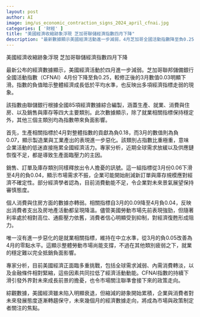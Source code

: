 ```yaml
---
layout: post
author: AI
image: img/us_economic_contraction_signs_2024_april_cfnai.jpg
categories: [ '財經' ]
title: "美國經濟收縮跡象浮現 芝加哥聯儲經濟指數四月下降"
description: "最新數據顯示美國經濟活動進一步減弱，4月芝加哥全國活動指數降至負0.25，多數經濟指標走弱，企業和消費者對未來轉趨保守，市場關注聯準會後續政策動向。"
---
```

美國經濟收縮跡象浮現 芝加哥聯儲經濟指數四月下降

最新公布的經濟數據顯示，美國經濟活動於四月進一步減弱。芝加哥聯邦儲備銀行全國活動指數（CFNAI）4月份下降至負0.25，較修正後的3月數值0.03明顯下滑。指數的負值暗示整體經濟成長低於平均水準，也反映出多項經濟指標走弱的現象。

該指數由聯儲銀行根據全國85項經濟數據綜合編製，涵蓋生產、就業、消費與住房、以及銷售與庫存等四大主要類別。此次數據顯示，除了就業相關指標保持穩定外，其他三個主類別均為指數帶來負面影響。

首先，生產相關指標於4月對整體指數的貢獻為負0.18，而3月的數值則為負0.07，顯示製造業與工業產出的表現進一步惡化。該類別占指數比重極重，意味企業活動的低迷直接拖累全國經濟活力。專家分析，近期全球需求放緩以及供應鏈恢復不足，都是導致生產面臨壓力的主因。

銷售、訂單及庫存類別同樣釋放出令人擔憂的訊號。這一組指標從3月份0.06下滑至4月的負0.04，顯示市場需求不振，企業可能開始削減新訂單與庫存規模應對經濟不確定性。部分經濟學者認為，目前消費動能不足，令企業對未來景氣展望保持審慎態度。

個人消費與住房方面的數據亦轉弱。相關指標自3月的0.09降至4月負0.04，反映出消費者支出及房地產活動都呈現降溫。儘管美國勞動市場先前表現強勁，但隨著利率處於相對高位、通膨壓力依舊，消費者信心明顯受到抑制，對經濟復甦形成阻力。

唯一沒有進一步惡化的是就業相關指標，維持在中立水準，從3月的負0.05改善為4月的零點水平。這顯示整體勞動市場尚能支撐，不過在其他類別疲弱之下，就業的穩定難以完全抵銷負面影響。

專家分析，目前美國經濟正面臨多重挑戰，包括全球需求減弱、內需消費轉淡，以及金融條件相對緊縮，這些因素共同拉低了經濟活動動能。CFNAI指數的持續下滑引發外界對未來成長前景的擔憂，也令市場關注聯準會接下來的政策走向。

綜觀數據，美國經濟雖未陷入明顯衰退，但縮減的跡象開始累積，企業與消費者對未來發展態度逐漸轉趨保守，未來幾個月的經濟數據走向，將成為市場與政策制定者關注的焦點。